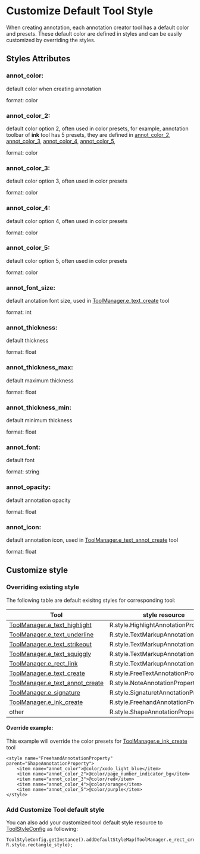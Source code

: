 # Customize Default Tool Style
When creating annotation, each annotation creator tool has a default color and presets. These default color are defined in styles and can be easily customized by overriding the styles.

## Styles Attributes
### annot_color:
default color when creating annotation

format: color

### annot_color_2:
default color option 2, often used in color presets, for example, annotation toolbar of **ink** tool has 5 presets, they are defined in [annot_color_2](#annot_color_2), [annot_color_3](#annot_color_3), [annot_color_4](#annot_color_4), [annot_color_5](#annot_color_5), 

format: color

### annot_color_3:
default color option 3, often used in color presets

format: color

### annot_color_4:
default color option 4, often used in color presets

format: color

### annot_color_5:
default color option 5, often used in color presets

format: color

### annot_font_size:
default anotation font size, used in [ToolManager.e_text_create]() tool

format: int

### annot_thickness:
default thickness

format: float

### annot_thickness_max:
default maximum thickness

format: float

### annot_thickness_min:
default minimum thickness

format: float

### annot_font:
default font

format: string

### annot_opacity:
default annotation opacity

format: float

### annot_icon:
default annotation icon, used in [ToolManager.e_text_annot_create]() tool

format: float

## Customize style
### Overriding existing style
The following table are default exisitng styles for corresponding tool:

| Tool                                | style resource                       |
|-------------------------------------|--------------------------------------|
| [ToolManager.e_text_highlight]()    | R.style.HighlightAnnotationProperty  |
| [ToolManager.e_text_underline]()    | R.style.TextMarkupAnnotationProperty |
| [ToolManager.e_text_strikeout]()    | R.style.TextMarkupAnnotationProperty |
| [ToolManager.e_text_squiggly]()     | R.style.TextMarkupAnnotationProperty |
| [ToolManager.e_rect_link]()         | R.style.TextMarkupAnnotationProperty |
| [ToolManager.e_text_create]()       | R.style.FreeTextAnnotationProperty   |
| [ToolManager.e_text_annot_create]() | R.style.NoteAnnotationProperty       |
| [ToolManager.e_signature]()         | R.style.SignaturetAnnotationProperty |
| [ToolManager.e_ink_create]()        | R.style.FreehandAnnotationProperty   |
| other                               | R.style.ShapeAnnotationProperty      |
#### Override example:
This example will override the color presets for [ToolManager.e_ink_create]() tool
```
<style name="FreehandAnnotationProperty" parent="ShapeAnnotationProperty">
    <item name="annot_color">@color/xodo_light_blue</item>
    <item name="annot_color_2">@color/page_number_indicator_bg</item>
    <item name="annot_color_3">@color/red</item>
    <item name="annot_color_4">@color/orange</item>
    <item name="annot_color_5">@color/purple</item>
</style>
```

### Add Customize Tool default style
You can also add your customized tool default style resource to [ToolStyleConfig]() as following:
```
ToolStyleConfig.getInstance().addDefaultStyleMap(ToolManager.e_rect_create, R.style.rectangle_style);
```





